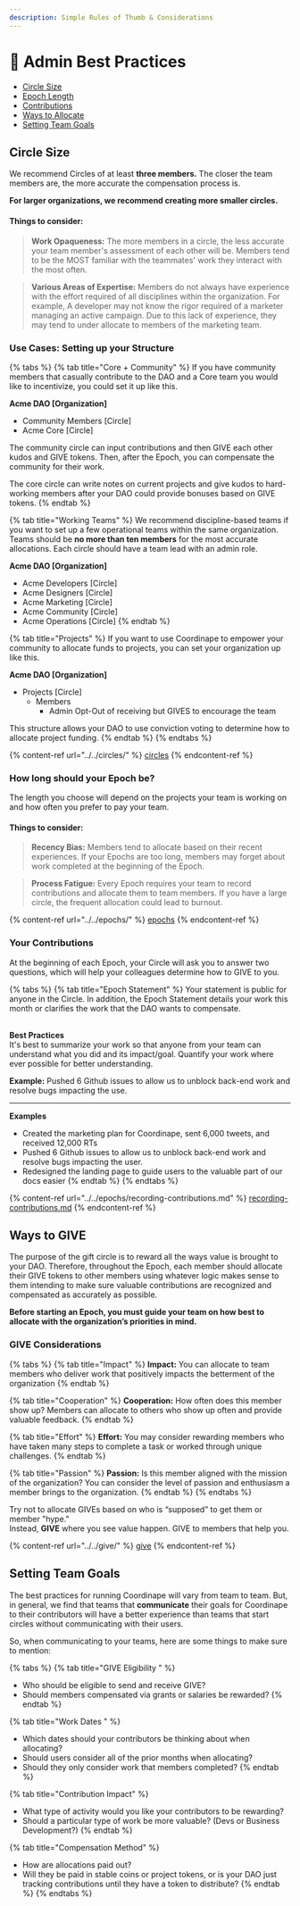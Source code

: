 ```yaml
---
description: Simple Rules of Thumb & Considerations
---
```


# 📐 Admin Best Practices

* [Circle Size](admin-best-practices.md#circle-size)
* [Epoch Length](admin-best-practices.md#how-long-should-your-epoch-be)&#x20;
* [Contributions](admin-best-practices.md#your-contributions)&#x20;
* [Ways to Allocate ](admin-best-practices.md#give-considerations)
* [Setting Team Goals ](admin-best-practices.md#setting-team-goals)

## Circle Size

We recommend Circles of at least **three members.** The closer the team members are, the more accurate the compensation process is.

**For larger organizations, we recommend creating more smaller circles.**

#### Things to consider:

> **Work Opaqueness:** The more members in a circle, the less accurate your team member's assessment of each other will be. Members tend to be the MOST familiar with the teammates' work they interact with the most often.&#x20;

> **Various Areas of Expertise:** Members do not always have experience with the effort required of all disciplines within the organization. For example, A developer may not know the rigor required of a marketer managing an active campaign. Due to this lack of experience, they may tend to under allocate to members of the marketing team.

### Use Cases: Setting up your Structure

{% tabs %}
{% tab title="Core + Community" %}
If you have community members that casually contribute to the DAO and a Core team you would like to incentivize, you could set it up like this.

**Acme DAO \[Organization]**

* Community Members \[Circle]
* Acme Core \[Circle]

The community circle can input contributions and then GIVE each other kudos and GIVE tokens. Then, after the Epoch, you can compensate the community for their work.

The core circle can write notes on current projects and give kudos to hard-working members after your DAO could provide bonuses based on GIVE tokens.
{% endtab %}

{% tab title="Working Teams" %}
We recommend discipline-based teams if you want to set up a few operational teams within the same organization. Teams should be **no more than ten members** for the most accurate allocations. Each circle should have a team lead with an admin role.

**Acme DAO \[Organization]**

* Acme Developers \[Circle]
* Acme Designers \[Circle]
* Acme Marketing \[Circle]
* Acme Community \[Circle]
* Acme Operations \[Circle]
{% endtab %}

{% tab title="Projects" %}
If you want to use Coordinape to empower your community to allocate funds to projects, you can set your organization up like this.

**Acme DAO \[Organization]**

* Projects \[Circle]
  * Members
    * Admin Opt-Out of receiving but GIVES to encourage the team&#x20;

This structure allows your DAO to use conviction voting to determine how to allocate project funding.
{% endtab %}
{% endtabs %}

{% content-ref url="../../circles/" %}
[circles](../../circles/)
{% endcontent-ref %}

### **How long should your Epoch be?**

The length you choose will depend on the projects your team is working on and how often you prefer to pay your team.

#### Things to consider:

> **Recency Bias:** Members tend to allocate based on their recent experiences. If your Epochs are too long, members may forget about work completed at the beginning of the Epoch.

> **Process Fatigue:** Every Epoch requires your team to record contributions and allocate them to team members. If you have a large circle, the frequent allocation could lead to burnout.

{% content-ref url="../../epochs/" %}
[epochs](../../epochs/)
{% endcontent-ref %}

### Your Contributions

At the beginning of each Epoch, your Circle will ask you to answer two questions, which will help your colleagues determine how to GIVE to you.

{% tabs %}
{% tab title="Epoch Statement" %}
Your statement is public for anyone in the Circle. In addition, the Epoch Statement details your work this month or clarifies the work that the DAO wants to compensate.

\
**Best Practices**\
It's best to summarize your work so that anyone from your team can understand what you did and its impact/goal. Quantify your work where ever possible for better understanding.&#x20;



**Example:** Pushed 6 Github issues to allow us to unblock back-end work and resolve bugs impacting the use.

****

**Examples**

* Created the marketing plan for Coordinape, sent 6,000 tweets, and received 12,000 RTs
* Pushed 6 Github issues to allow us to unblock back-end work and resolve bugs impacting the user.
* Redesigned the landing page to guide users to the valuable part of our docs easier
{% endtab %}
{% endtabs %}

{% content-ref url="../../epochs/recording-contributions.md" %}
[recording-contributions.md](../../epochs/recording-contributions.md)
{% endcontent-ref %}



## Ways to GIVE

The purpose of the gift circle is to reward all the ways value is brought to your DAO. Therefore, throughout the Epoch, each member should allocate their GIVE tokens to other members using whatever logic makes sense to them intending to make sure valuable contributions are recognized and compensated as accurately as possible.

**Before starting an Epoch, you must guide your team on how best to allocate with the organization’s priorities in mind.**

### **GIVE Considerations**

{% tabs %}
{% tab title="Impact" %}
**Impact:** You can allocate to team members who deliver work that positively impacts the betterment of the organization
{% endtab %}

{% tab title="Cooperation" %}
**Cooperation:** How often does this member show up? Members can allocate to others who show up often and provide valuable feedback.
{% endtab %}

{% tab title="Effort" %}
**Effort:** You may consider rewarding members who have taken many steps to complete a task or worked through unique challenges.
{% endtab %}

{% tab title="Passion" %}
**Passion:** Is this member aligned with the mission of the organization? You can consider the level of passion and enthusiasm a member brings to the organization.
{% endtab %}
{% endtabs %}

Try not to allocate GIVEs based on who is “supposed” to get them or member "hype."\
Instead, **GIVE** where you see value happen. GIVE to members that help you.

{% content-ref url="../../give/" %}
[give](../../give/)
{% endcontent-ref %}



## Setting Team Goals

The best practices for running Coordinape will vary from team to team. But, in general, we find that teams that **communicate** their goals for Coordinape to their contributors will have a better experience than teams that start circles without communicating with their users.

So, when communicating to your teams, here are some things to make sure to mention:

{% tabs %}
{% tab title="GIVE Eligibility  " %}
* Who should be eligible to send and receive GIVE?
* Should members compensated via grants or salaries be rewarded?
{% endtab %}

{% tab title="Work Dates " %}
* Which dates should your contributors be thinking about when allocating?
* Should users consider all of the prior months when allocating?
* Should they only consider work that members completed?
{% endtab %}

{% tab title="Contribution Impact" %}
* What type of activity would you like your contributors to be rewarding?
* Should a particular type of work be more valuable? (Devs or Business Development?)
{% endtab %}

{% tab title="Compensation Method" %}
* How are allocations paid out?
* Will they be paid in stable coins or project tokens, or is your DAO just tracking contributions until they have a token to distribute?
{% endtab %}
{% endtabs %}
